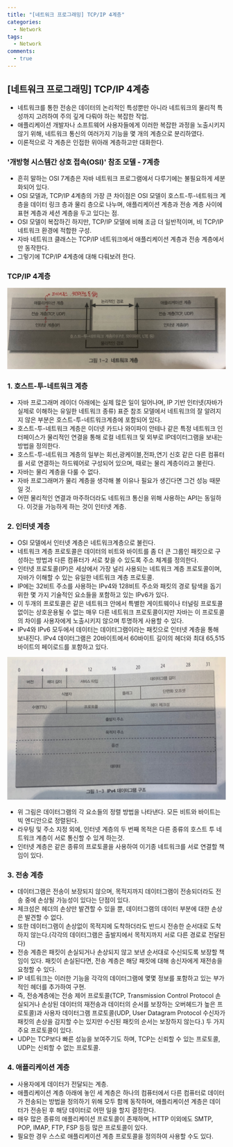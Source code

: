 ```yaml
---
title: "[네트워크 프로그래밍] TCP/IP 4계층"
categories:
  - Network
tags:
  - Network
comments:
  - true
---
```

## [네트워크 프로그래밍] TCP/IP 4계층
* 네트워크를 통한 전송은 데이터의 논리적인 특성뿐만 아니라 네트워크의 물리적 특성까지 고려하여 주의 깊게 다뤄야 하는 복잡한 작업.
* 애플리케이션 개발자나 소프트웨어 사용자들에게 이러한 복잡한 과정을 노출시키지 않기 위해, 네트워크 통신의 여러가지 기능을 몇 개의 계층으로 분리하였다.
* 이론적으로 각 계층은 인접한 위아래 계층하고만 대화한다.


### '개방형 시스템간 상호 접속(OSI)' 참조 모델 - 7계층
* 흔히 말하는 OSI 7계층은 자바 네트워크 프로그램에서 다루기에는 불필요하게 세분화되어 있다.
* OSI 모델과, TCP/IP 4계층의 가장 큰 차이점은 OSI 모델이 호스트-투-네트워크 계층을 데이터 링크 층과 물리 층으로 나누며, 애플리케이션 계층과 전송 계층 사이에 표현 계층과 세션 계층을 두고 있다는 점.
* OSI 모델이 복잡하긴 하지만, TCP/IP 모델에 비해 조금 더 일반적이며, 비 TCP/IP 네트워크 환경에 적합한 구성.
* 자바 네트워크 클래스는 TCP/IP 네트워크에서 애플리케이션 계층과 전송 계층에서만 동작한다.
* 그렇기에 TCP/IP 4계층에 대해 다뤄보려 한다.


### TCP/IP 4계층

![](/assets/img/Network/1910261.jpg)

### 1. 호스트-투-네트워크 계층
* 자바 프로그래머 레이더 아래에는 실제 많은 일이 일어나며, IP 기반 인터넷(자바가 실제로 이해하는 유일한 네트워크 종류) 표준 참조 모델에서 네트워크의 잘 알려지지 않은 부분은 호스트-투-네트워크계층에 포함되어 있다.
* 호스트-투-네트워크 계층은 이더넷 카드나 와이파이 안테나 같은 특정 네트워크 인터페이스가 물리적인 연결을 통해 로컬 네트워크 및 외부로 IP데이터그램을 보내는 방법을 정의한다.
* 호스트-투-네트워크 계층의 일부는 회선,광케이블,전파,연기 신호 같은 다른 컴퓨터를 서로 연결하는 하드웨어로 구성되어 있으며, 때로는 물리 계층이라고 불린다.
* 자바는 물리 계층을 다룰 수 없다.
* 자바 프로그래머가 물리 계층을 생각해 볼 이유나 필요가 생긴다면 그건 성능 때문일 것.
* 어떤 물리적인 연결과 마주하더라도 네트워크 통신을 위해 사용하는 API는 동일하다. 이것을 가능하게 하는 것이 인터넷 계층.

### 2. 인터넷 계층
* OSI 모델에서 인터넷 계층은 네트워크계층으로 불린다.
* 네트워크 계층 프로토콜은 데이터의 비트와 바이트를 좀 더 큰 그룹인 패킷으로 구성하는 방법과 다른 컴퓨터가 서로 찾을 수 있도록 주소 체계를 정의한다.
* 인터넷 프로토콜(IP)은 세상에서 가장 널리 사용되는 네트워크 계층 프로토콜이며, 자바가 이해할 수 있는 유일한 네트워크 계층 프로토콜.
* IP에는 32비트 주소를 사용하는 IPv4와 128비트 주소와 패킷의 경로 탐색을 돕기 위한 몇 가지 기술적인 요소들을 포함하고 있는 IPv6가 있다.
* 이 두개의 프로토콜은 같은 네트워크 안에서 특별한 게이트웨이나 터널링 프로토콜 없이는 상호운용될 수 없는 매우 다른 네트워크 프로토콜이지만 자바는 이 프로토콜의 차이를 사용자에게 노출시키지 않으며 투명하게 사용할 수 있다.
* IPv4와 IPv6 모두에서 데이터는 데이터그램이라는 패킷으로 인터넷 계층을 통해 보내진다. IPv4 데이터그램은 20바이트에서 60바이트 길이의 헤더와 최대 65,515바이트의 페이로드를 포함하고 있다.

![](/assets/img/Network/1910262.jpg)

* 위 그림은 데이터그램의 각 요소들의 정렬 방법을 나타낸다. 모든 비트와 바이트는 빅 엔디안으로 정렬된다.
* 라우팅 및 주소 지정 외에, 인터넷 계층의 두 번째 목적은 다른 종류의 호스트 투 네트워크 계층이 서로 통신할 수 있게 하는것.
* 인터넷 계층은 같은 종류의 프로토콜을 사용하여 이기종 네트워크를 서로 연결할 책임이 있다.

### 3. 전송 계층
* 데이터그램은 전송이 보장되지 않으며, 목적지까지 데이터그램이 전송되더라도 전송 중에 손상될 가능성이 있다는 단점이 있다.
* 체크섬은 헤더의 손상만 발견할 수 있을 뿐, 데이터그램의 데이터 부분에 대한 손상은 발견할 수 없다. 
* 또한 데이터그램이 손상없이 목적지에 도착하더라도 반드시 전송한 순서대로 도착하지 않는다.(각각의 데이터그램은 출발지에서 목적지까지 서로 다른 경로로 전달된다)
* 전송 계층은 패킷이 손실되거나 손상되지 않고 보낸 순서대로 수신되도록 보장할 책임이 있다. 패킷이 손실된다면, 전송 계층은 해당 패킷에 대해 송신자에게 재전송을 요청할 수 있다.
* IP 네트워크는 이러한 기능을 각각의 데이터그램에 몇몇 정보를 포함하고 있는 부가적인 헤더를 추가하여 구현.
* 즉, 전송계층에는 전송 제어 프로토콜(TCP, Transmission Control Protocol 손실되거나 손상된 데이터의 재전송과 데이터의 순서를 보장하는 오버헤드가 높은 프로토콜)과 사용자 데이터그램 프로토콜(UDP, User Datagram Protocol 수신자가 패킷의 손상을 감지할 수는 있지만 수신된 패킷의 순서는 보장하지 않는다.) 두 가지 주요 프로토콜이 있다.
* UDP는 TCP보다 빠른 성능을 보여주기도 하며, TCP는 신뢰할 수 있는 프로토콜, UDP는 신뢰할 수 없는 프로토콜.

### 4. 애플리케이션 계층
* 사용자에게 데이터가 전달되는 계층.
* 애플리케이션 계층 아래에 놓인 세 계층은 하나의 컴퓨터에서 다른 컴퓨터로 데이터가 전송되는 방법을 정의하기 위해 모두 함께 동작하며, 애플리케이션 계층은 데이터가 전송된 후 해당 데이터로 어떤 일을 할지 결정한다.
* 매우 많은 종류의 애플리케이션 프로토콜이 존재하며, HTTP 이외에도 SMTP, POP, IMAP, FTP, FSP 등등 많은 프로토콜이 있다.
* 필요한 경우 스스로 애플리케이션 계층 프로토콜을 정의하여 사용할 수도 있다.


